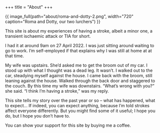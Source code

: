 +++
title = "About"
+++

{{ image_full(path="about/roma-and-dotty-2.png", width="720" caption="Roma and Dotty, our two lurchers") }}

This site is about my experiences of having a stroke, albeit a minor one, a transient ischaemic attack or TIA for short.

I had it at around 9am on 27 April 2022. I was just sitting around waiting to go to work. I’m self-employed if that explains why I was still at home at at that time.

My wife was upstairs. She’d asked me to get the broom out of my car. I stood up with what I thought was a dead leg. It wasn’t. I walked out to the car, steadying myself against the house. I came back with the broom, still leaning against the house. Walked through the back door and staggered to the couch. By this time my wife was downstairs. “What’s wrong with you?” she said. “I think I’m having a stroke,” was my reply.

This site tells my story over the past year or so – what has happened, what to expect… If indeed, you can expect anything, because I’m told strokes affect everyone differently. But you might find some of it useful; I hope you do, but I hope you don’t have to.

You can show your support for this site by buying me a coffee.